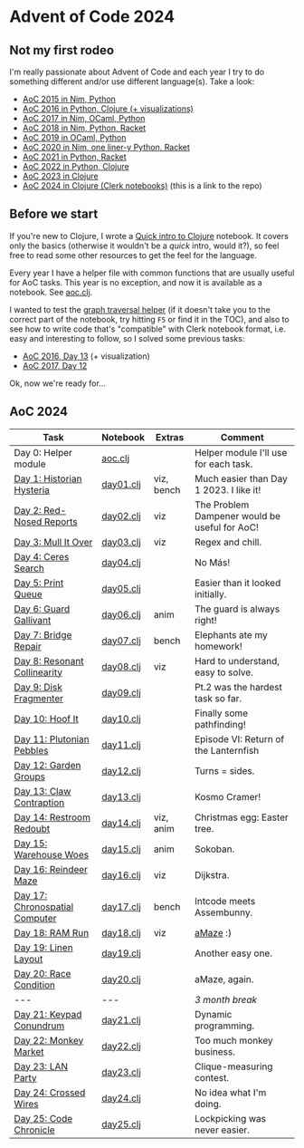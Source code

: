 # Advent of Code 2024


## Not my first rodeo

I'm really passionate about Advent of Code and each year I try to do something different
and/or use different language(s).
Take a look:

* [AoC 2015 in Nim, Python](https://github.com/narimiran/advent_of_code_2015)
* [AoC 2016 in Python, Clojure (+ visualizations)](https://github.com/narimiran/advent_of_code_2016)
* [AoC 2017 in Nim, OCaml, Python](https://github.com/narimiran/AdventOfCode2017)
* [AoC 2018 in Nim, Python, Racket](https://github.com/narimiran/AdventOfCode2018)
* [AoC 2019 in OCaml, Python](https://github.com/narimiran/AdventOfCode2019)
* [AoC 2020 in Nim, one liner-y Python, Racket](https://github.com/narimiran/AdventOfCode2020)
* [AoC 2021 in Python, Racket](https://github.com/narimiran/AdventOfCode2021)
* [AoC 2022 in Python, Clojure](https://github.com/narimiran/AdventOfCode2022)
* [AoC 2023 in Clojure](https://github.com/narimiran/AdventOfCode2023)
* [AoC 2024 in Clojure (Clerk notebooks)](https://github.com/narimiran/aoc2024) (this is a link to the repo)




## Before we start

If you're new to Clojure, I wrote a
[Quick intro to Clojure](./clojure_intro) notebook.
It covers only the basics (otherwise it wouldn't be a _quick_ intro, would it?),
so feel free to read some other resources to get the feel for the language.

Every year I have a helper file with common functions that are
usually useful for AoC tasks.
This year is no exception, and now it is available as a notebook.
See [aoc.clj](./aoc).

I wanted to test the [graph traversal helper](./aoc#graph-traversal)
(if it doesn't take you to the correct part of the notebook, try hitting `F5`
or find it in the TOC),
and also to see how to write code that's "compatible" with Clerk
notebook format, i.e. easy and interesting to follow, so I solved some
previous tasks:
- [AoC 2016, Day 13](./aoc2016_day13) (+ visualization)
- [AoC 2017, Day 12](./aoc2017_day12)


Ok, now we're ready for...





## AoC 2024

Task                                                                    | Notebook                    | Extras      | Comment
---                                                                     | ---                         | ---         | ---
Day 0: Helper module                                                    | [aoc.clj](aoc)      |             | Helper module I'll use for each task.
[Day 1: Historian Hysteria](https://adventofcode.com/2024/day/1)        | [day01.clj](day01)  | viz, bench  | Much easier than Day 1 2023. I like it!
[Day 2: Red-Nosed Reports](https://adventofcode.com/2024/day/2)         | [day02.clj](day02)  | viz         | The Problem Dampener would be useful for AoC!
[Day 3: Mull It Over](https://adventofcode.com/2024/day/3)              | [day03.clj](day03)  | viz         | Regex and chill.
[Day 4: Ceres Search](https://adventofcode.com/2024/day/4)              | [day04.clj](day04)  |             | No Más!
[Day 5: Print Queue](https://adventofcode.com/2024/day/5)               | [day05.clj](day05)  |             | Easier than it looked initially.
[Day 6: Guard Gallivant](https://adventofcode.com/2024/day/6)           | [day06.clj](day06)  | anim        | The guard is always right!
[Day 7: Bridge Repair](https://adventofcode.com/2024/day/7)             | [day07.clj](day07)  | bench       | Elephants ate my homework!
[Day 8: Resonant Collinearity](https://adventofcode.com/2024/day/8)     | [day08.clj](day08)  | viz         | Hard to understand, easy to solve.
[Day 9: Disk Fragmenter](https://adventofcode.com/2024/day/9)           | [day09.clj](day09)  |             | Pt.2 was the hardest task so far.
[Day 10: Hoof It](https://adventofcode.com/2024/day/10)                 | [day10.clj](day10)  |             | Finally some pathfinding!
[Day 11: Plutonian Pebbles](https://adventofcode.com/2024/day/11)       | [day11.clj](day11)  |             | Episode VI: Return of the Lanternfish
[Day 12: Garden Groups](https://adventofcode.com/2024/day/12)           | [day12.clj](day12)  |             | Turns = sides.
[Day 13: Claw Contraption](https://adventofcode.com/2024/day/13)        | [day13.clj](day13)  |             | Kosmo Cramer!
[Day 14: Restroom Redoubt](https://adventofcode.com/2024/day/14)        | [day14.clj](day14)  | viz, anim   | Christmas egg: Easter tree.
[Day 15: Warehouse Woes](https://adventofcode.com/2024/day/15)          | [day15.clj](day15)  | anim        | Sokoban.
[Day 16: Reindeer Maze](https://adventofcode.com/2024/day/16)           | [day16.clj](day16)  | viz         | Dijkstra.
[Day 17: Chronospatial Computer](https://adventofcode.com/2024/day/17)  | [day17.clj](day17)  | bench       | Intcode meets Assembunny.
[Day 18: RAM Run](https://adventofcode.com/2024/day/18)                 | [day18.clj](day18)  | viz         | [aMaze](https://narimiran.github.io/amaze/) :)
[Day 19: Linen Layout](https://adventofcode.com/2024/day/19)            | [day19.clj](day19)  |             | Another easy one.
[Day 20: Race Condition](https://adventofcode.com/2024/day/20)          | [day20.clj](day20)  |             | aMaze, again.
---                                                                     | ---                 |             | _3 month break_
[Day 21: Keypad Conundrum](https://adventofcode.com/2024/day/21)        | [day21.clj](day21)  |             | Dynamic programming.
[Day 22: Monkey Market](https://adventofcode.com/2024/day/22)           | [day22.clj](day22)  |             | Too much monkey business.
[Day 23: LAN Party](https://adventofcode.com/2024/day/23)               | [day23.clj](day23)  |             | Clique-measuring contest.
[Day 24: Crossed Wires](https://adventofcode.com/2024/day/24)           | [day24.clj](day24)  |             | No idea what I'm doing.
[Day 25: Code Chronicle](https://adventofcode.com/2024/day/25)          | [day25.clj](day25)  |             | Lockpicking was never easier.

